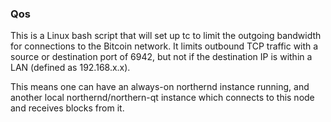 ### Qos ###

This is a Linux bash script that will set up tc to limit the outgoing bandwidth for connections to the Bitcoin network. It limits outbound TCP traffic with a source or destination port of 6942, but not if the destination IP is within a LAN (defined as 192.168.x.x).

This means one can have an always-on northernd instance running, and another local northernd/northern-qt instance which connects to this node and receives blocks from it.
